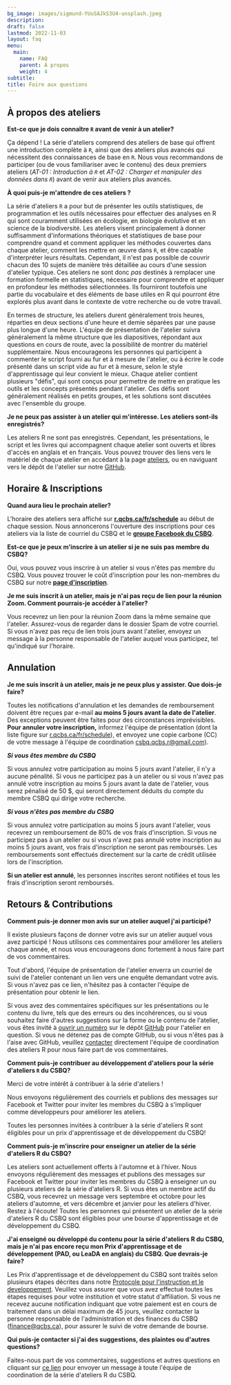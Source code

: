 ```yaml
---
bg_image: images/sigmund-YUuSAJkS3U4-unsplash.jpeg
description: 
draft: false
lastmod: 2022-11-03
layout: faq
menu:
  main:
    name: FAQ
    parent: À propos
    weight: 4
subtitle: 
title: Foire aux questions
---
```


## À propos des ateliers

**Est-ce que je dois connaître `R` avant de venir à un atelier?**

Ça dépend ! La série d'ateliers comprend des ateliers de base qui offrent une introduction complète à `R`, ainsi que des ateliers plus avancés qui nécessitent des connaissances de base en `R`. Nous vous recommandons de participer (ou de vous familiariser avec le contenu) des deux premiers ateliers (*AT-01 : Introduction à `R`* et *AT-02 : Charger et manipuler des données dans `R`*) avant de venir aux ateliers plus avancés.

**À quoi puis-je m'attendre de ces ateliers ?**

La série d'ateliers `R` a pour but de présenter les outils statistiques, de programmation et les outils nécessaires pour effectuer des analyses en R qui sont couramment utilisées en écologie, en biologie évolutive et en science de la biodiversité. Les ateliers visent principalement à donner suffisamment d'informations théoriques et statistiques de base pour comprendre quand et comment appliquer les méthodes couvertes dans chaque atelier, comment les mettre en œuvre dans `R`, et être capable d'interpréter leurs résultats. Cependant, il n'est pas possible de couvrir chacun des 10 sujets de manière très détaillée au cours d'une session d'atelier typique. Ces ateliers ne sont donc *pas* destinés à remplacer une formation formelle en statistiques, nécessaire pour comprendre et appliquer en profondeur les méthodes sélectionnées. Ils fourniront toutefois une partie du vocabulaire et des éléments de base utiles en R qui pourront être explorés plus avant dans le contexte de votre recherche ou de votre travail.

En termes de structure, les ateliers durent généralement trois heures, réparties en deux sections d'une heure et demie séparées par une pause plus longue d'une heure. L'équipe de présentation de l'atelier suivra généralement la même structure que les diapositives, répondant aux questions en cours de route, avec la possibilité de montrer du matériel supplémentaire. Nous encourageons les personnes qui participent à commenter le script fourni au fur et à mesure de l'atelier, ou à écrire le code présenté dans un script vide au fur et à mesure, selon le style d'apprentissage qui leur convient le mieux. Chaque atelier contient plusieurs "défis", qui sont conçus pour permettre de mettre en pratique les outils et les concepts présentés pendant l'atelier. Ces défis sont généralement réalisés en petits groupes, et les solutions sont discutées avec l'ensemble du groupe. 

**Je ne peux pas assister à un atelier qui m'intéresse. Les ateliers sont-ils enregistrés?**

Les ateliers R ne sont pas enregistrés. Cependant, les présentations, le script et les livres qui accompagnent chaque atelier sont ouverts et libres d'accès en anglais et en français. Vous pouvez trouver des liens vers le matériel de chaque atelier en accédant à la page <a href = "https://r.qcbs.ca/fr/workshops/">ateliers</a>, ou en naviguant vers le dépôt de l'atelier sur notre <a href = "https://github.com/QCBSRworkshops">GitHub</a>. 

## Horaire & Inscriptions

**Quand aura lieu le prochain atelier?**

L'horaire des ateliers sera affiché sur **[r.qcbs.ca/fr/schedule](https://r.qcbs.ca/fr/schedule)** au début de chaque session. Nous annoncerons l'ouverture des inscriptions pour ces ateliers via la liste de courriel du CSBQ et le **[groupe Facebook du CSBQ](https://www.facebook.com/groups/csbq.qcbs/)**.

**Est-ce que je peux m'inscrire à un atelier si je ne suis pas membre du CSBQ?**

Oui, vous pouvez vous inscrire à un atelier si vous n'êtes pas membre du CSBQ. Vous pouvez trouver le coût d'inscription pour les non-membres du CSBQ sur notre **[page d'inscription](https://r.qcbs.ca/fr/registration/)**.


**Je me suis inscrit à un atelier, mais je n'ai pas reçu de lien pour la réunion Zoom. Comment pourrais-je accéder à l'atelier?**

Vous recevrez un lien pour la réunion Zoom dans la même semaine que l'atelier. Assurez-vous de regarder dans le dossier Spam de votre courriel. Si vous n'avez pas reçu de lien trois jours avant l'atelier, envoyez un message à la personne responsable de l'atelier auquel vous participez, tel qu'indiqué sur l'horaire.  


## Annulation

**Je me suis inscrit à un atelier, mais je ne peux plus y assister. Que dois-je faire?**

Toutes les notifications d'annulation et les demandes de remboursement doivent être reçues par e-mail **au moins 5 jours avant la date de l'atelier**. Des exceptions peuvent être faites pour des circonstances imprévisibles. **Pour annuler votre inscription,** informez l'équipe de présentation (dont la liste figure sur [r.qcbs.ca/fr/schedule](https://r.qcbs.ca/fr/schedule)), et envoyez une copie carbone (CC) de votre message à l'équipe de coordination <csbq.qcbs.r@gmail.com>).
 
**_Si vous êtes membre du CSBQ_**

Si vous annulez votre participation au moins 5 jours avant l'atelier, il n'y a aucune pénalité. Si vous ne participez pas à un atelier ou si vous n'avez pas annulé votre inscription au moins 5 jours avant la date de l'atelier, vous serez pénalisé de 50 $, qui seront directement déduits du compte du membre CSBQ qui dirige votre recherche.

**_Si vous n'êtes pas membre du CSBQ_**

Si vous annulez votre participation au moins 5 jours avant l'atelier, vous recevrez un remboursement de 80% de vos frais d'inscription. Si vous ne participez pas à un atelier ou si vous n'avez pas annulé votre inscription au moins 5 jours avant, vos frais d'inscription ne seront pas remboursés. Les remboursements sont effectués directement sur la carte de crédit utilisée lors de l'inscription.

**Si un atelier est annulé**, les personnes inscrites seront notifiées et tous les frais d'inscription seront remboursés.


## Retours & Contributions

**Comment puis-je donner mon avis sur un atelier auquel j'ai participé?**

Il existe plusieurs façons de donner votre avis sur un atelier auquel vous avez participé ! Nous utilisons ces commentaires pour améliorer les ateliers chaque année, et nous vous encourageons donc fortement à nous faire part de vos commentaires. 

Tout d'abord, l'équipe de présentation de l'atelier enverra un courriel de suivi de l'atelier contenant un lien vers une enquête demandant votre avis. Si vous n'avez pas ce lien, n'hésitez pas à contacter l'équipe de présentation pour obtenir le lien. 

Si vous avez des commentaires spécifiques sur les présentations ou le contenu du livre, tels que des erreurs ou des incohérences, ou si vous souhaitez faire d'autres suggestions sur la forme ou le contenu de l'atelier, vous êtes invité à [ouvrir un numéro](https://docs.github.com/en/issues/tracking-your-work-with-issues/creating-an-issue) sur le dépôt [GitHub](https://github.com/QCBSRworkshops) pour l'atelier en question. Si vous ne détenez pas de compte GitHub, ou si vous n'êtes pas à l'aise avec GitHub, veuillez [contacter](https://qcbsrworkshops.github.io/contact/) directement l'équipe de coordination des ateliers R pour nous faire part de vos commentaires.

**Comment puis-je contribuer au développement d'ateliers pour la série d'ateliers `R` du CSBQ?**

Merci de votre intérêt à contribuer à la série d'ateliers ! 

Nous envoyons régulièrement des courriels et publions des messages sur Facebook et Twitter pour inviter les membres du CSBQ à s'impliquer comme développeurs pour améliorer les ateliers.
<!---
Pour vous assurer que nous vous tiendrons au courant, vous pouvez commencer par remplir le [questionnaire](https://forms.gle/uKbreyjBJmX328AV9) inclus dans nos courriels et nos messages sur les médias sociaux concernant les ateliers auxquels vous souhaitez contribuer. 
-->
Toutes les personnes invitées à contribuer à la série d'ateliers R sont éligibles pour un prix d'apprentissage et de développement du CSBQ!

**Comment puis-je m'inscrire pour enseigner un atelier de la série d'ateliers R du CSBQ?**

Les ateliers sont actuellement offerts à l'automne et à l'hiver. Nous envoyons régulièrement des messages et publions des messages sur Facebook et Twitter pour inviter les membres du CSBQ à enseigner un ou plusieurs ateliers de la série d'ateliers R. Si vous êtes un membre actif du CSBQ, vous recevrez un message vers septembre et octobre pour les ateliers d'automne, et vers décembre et janvier pour les ateliers d'hiver. Restez à l'écoute! Toutes les personnes qui présentent un atelier de la série d'ateliers R du CSBQ sont éligibles pour une bourse d'apprentissage et de développement du CSBQ.


**J'ai enseigné ou développé du contenu pour la série d'ateliers R du CSBQ, mais je n'ai pas encore reçu mon Prix d'apprentissage et de développement (PAD, ou LeaDA en anglais) du CSBQ. Que devrais-je faire?**

Les Prix d'apprentissage et de développement du CSBQ sont traités selon plusieurs étapes décrites dans notre [Protocole pour l'instruction et le developpement](https://qcbsrworkshops.github.io/presenter-developer-protocol/payment-en.html). Veuillez vous assurer que vous avez effectué toutes les étapes requises pour votre institution et votre statut d'affiliation. Si vous ne recevez aucune notification indiquant que votre paiement est en cours de traitement dans un délai maximum de 45 jours, veuillez contacter la personne responsable de l'administration et des finances du CSBQ (<finance@qcbs.ca>), pour assurer le suivi de votre demande de bourse.

**Qui puis-je contacter si j'ai des suggestions, des plaintes ou d'autres questions?**

Faites-nous part de vos commentaires, suggestions et autres questions en cliquant sur [ce lien](mailto:antoine.caron-guay@umontreal.ca,paola.lisset.galloso.sanchez@umontreal.ca,clara.casabona.i.amat@usherbrooke.ca) pour envoyer un message à toute l'équipe de coordination de la série d'ateliers R du CSBQ.

